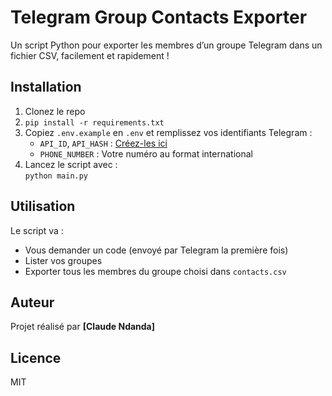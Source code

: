 # Telegram Group Contacts Exporter

Un script Python pour exporter les membres d’un groupe Telegram dans un fichier CSV, facilement et rapidement !

## Installation

1. Clonez le repo  
2. `pip install -r requirements.txt`
3. Copiez `.env.example` en `.env` et remplissez vos identifiants Telegram :
   - `API_ID`, `API_HASH` : [Créez-les ici](https://my.telegram.org/auth)
   - `PHONE_NUMBER` : Votre numéro au format international
4. Lancez le script avec :  
   `python main.py`

## Utilisation

Le script va :
- Vous demander un code (envoyé par Telegram la première fois)
- Lister vos groupes
- Exporter tous les membres du groupe choisi dans `contacts.csv`

## Auteur

Projet réalisé par **[Claude Ndanda]**  

## Licence

MIT
